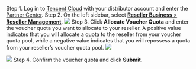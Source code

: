 Step 1. Log in to [Tencent Cloud](https://intl.cloud.tencent.com/login) with your distributor account and enter the [Partner Center](https://console.intl.cloud.tencent.com/partners).
Step 2. On the left sidebar, select [**Reseller Business** > **Reseller Management**](https://console.tencentcloud.com/partners/reseller/manage).
![](https://staticintl.cloudcachetci.com/yehe/backend-news/aY2m687_%E4%B8%80%E7%BA%A7-%E4%B8%BA%E5%AE%A2%E6%88%B7%E5%88%86%E9%85%8D%E4%BB%A3%E9%87%91%E5%88%B81.png)
Step 3. Click **Allocate Voucher Quota** and enter the voucher quota you want to allocate to your reseller. A positive value indicates that you will allocate a quota to the reseller from your voucher quota pool, while a negative value indicates that you will repossess a quota from your reseller’s voucher quota pool.
![](https://qcloudimg.tencent-cloud.cn/raw/f1074c1eb28b6d27941224dea1a3be44.png)

![](https://qcloudimg.tencent-cloud.cn/raw/feea6ef22d38a1ea1d2f07a7fa5a2b9d.png)
Step 4. Confirm the voucher quota and click **Submit**.

